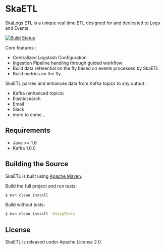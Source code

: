 # SkaETL

SkaLogs ETL is a unique real time ETL designed for and dedicated to Logs and Events.
 
[![Build Status](https://travis-ci.com/skalogs/SkaETL.svg?branch=master)](https://travis-ci.com/skalogs/SkaETL)

Core features :

 * Centralized Logstash Configuration
 * Ingestion Pipeline handling through guided workflow
 * Build data referential on the fly based on events processed by SkaETL
 * Build metrics on the fly  
 
SkaETL parses and enhances data from Kafka topics to any output :
* Kafka (enhanced topics)
* Elasticsearch
* Email
* Slack
* more to come...

## Requirements

* Java >= 1.8 
* Kafka 1.0.0


## Building the Source

SkaETL is built using [Apache Maven](http://maven.apache.org/).

Build the full project and run tests: 
```sh
$ mvn clean install
```

Build without tests: 
```sh
$ mvn clean install -DskipTests
```

## License

SkaETL is released under Apache License 2.0.
